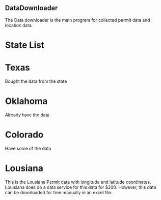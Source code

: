 ## DataDownloader

The Data downloader is the main program for collected permit data and location data.



# State List

# Texas
Bought the data from the state

# Oklahoma 
Already have the data

# Colorado
Have some of the data

# Lousiana
This is the Lousiana Permit data with longitude and latitude coordinates. Louisiana does do a data service for this data for $300. 
However, this data can be downloaded for free manually in an excel file.
